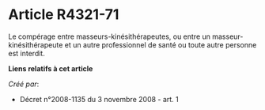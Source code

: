 # Article R4321-71

Le compérage entre masseurs-kinésithérapeutes, ou entre un masseur-kinésithérapeute et un autre professionnel de santé ou
toute autre personne est interdit.

**Liens relatifs à cet article**

_Créé par_:

  - Décret n°2008-1135 du 3 novembre 2008 - art. 1
